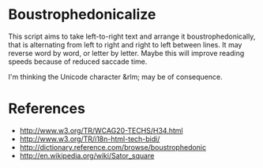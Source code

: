 Boustrophedonicalize
====================

This script aims to take left-to-right text and arrange it boustrophedonically, that is alternating from left to right and right to left between lines. It may reverse word by word, or letter by letter. Maybe this will improve reading speeds because of reduced saccade time.

I'm thinking the Unicode character &amp;rlm; may be of consequence.


References
==========
* http://www.w3.org/TR/WCAG20-TECHS/H34.html
* http://www.w3.org/TR/i18n-html-tech-bidi/
* http://dictionary.reference.com/browse/boustrophedonic
* http://en.wikipedia.org/wiki/Sator_square

